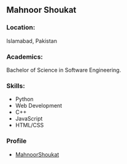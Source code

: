 ## Mahnoor Shoukat

### Location:
Islamabad, Pakistan

### Academics:
Bachelor of Science in Software Engineering.

### Skills:
- Python
- Web Development
- C++
- JavaScript
- HTML/CSS

### Profile
- [MahnoorShoukat](https://github.com/MahnoorShoukat)
